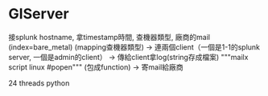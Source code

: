 # GIServer

接splunk hostname, 拿timestamp時間, 查機器類型, 廠商的mail (index=bare_metal) (mapping查機器類型)
-> 連兩個client（一個是1-1的splunk server, 一個是admin的client）
-> 傳給client拿log(string存成檔案) """mailx script linux #popen""" (包成function)
-> 寄mail給廠商

24 threads python
